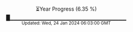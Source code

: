 <p align="center">
⏳Year Progress (6.35 %)<br>
█▁▁▁▁▁▁▁▁▁▁▁▁▁▁▁▁▁▁▁▁▁▁▁▁▁▁▁▁▁ <br>
<sub>Updated: Wed, 24 Jan 2024 06:03:00 GMT</sub>
</p>

